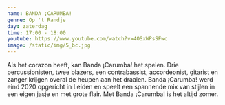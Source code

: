 ```yaml
---
name: BANDA ¡CARUMBA!
genre: Op 't Randje
day: zaterdag
time: 17:00 - 18:00
youtube: https://www.youtube.com/watch?v=4OSxWPsSFwc
image: /static/img/5_bc.jpg
---
```

Als het corazon heeft, kan Banda ¡Carumba! het spelen. Drie percussionisten, twee blazers, een contrabassist, accordeonist, gitarist en zanger krijgen overal de heupen aan het draaien. Banda ¡Carumba! werd eind 2020 opgericht in Leiden en speelt een spannende mix van stijlen in een eigen jasje en met grote flair. Met Banda ¡Carumba! is het altijd zomer.